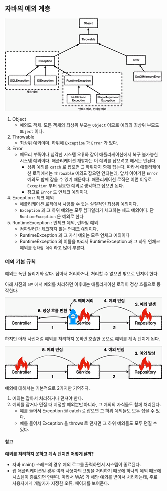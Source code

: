 ## 자바의 예외 계층

![img.png](img.png)

1. Object
   - 예외도 객체. 모든 객체의 최상위 부모는 `Object` 이므로 예외의 최상위 부모도 `Object` 이다.
2. Throwable
    - 최상위 예외이며. 하위에 `Exception` 과 `Error` 가 있다.
3. Error
    - 메모리 부족이나 심각한 시스템 오류와 같이 애플리케이션에서 복구 불가능한 시스템 예외이다. 애플리케이션 개발자는 이 예외를 잡으려고 해서는 안된다.
        - 상위 예외를 `catch` 로 잡으면 그 하위까지 함께 잡는다. 따라서 애플리케이션 로직에서는 `Throwable` 예외도 잡으면
        안되는데, 앞서 이야기한 `Error` 예외도 함께 잡을 수 있기 때문이다. 애플리케이션 로직은 이런 이유로 `Exception` 부터 필요한 예외로 생각하고 잡으면 된다.
        - 참고로 `Error` 도 언체크 예외이다.
4. Exception : 체크 예외
    - 애플리케이션 로직에서 사용할 수 있는 실질적인 최상위 예외이다.
    - `Exception` 과 그 하위 예외는 모두 컴파일러가 체크하는 체크 예외이다. 단 `RuntimeException` 은 예외로 한다.
5. RuntimeException : 언체크 예외, 런타임 예외
    - 컴파일러가 체크하지 않는 언체크 예외이다.
    - RuntimeException 과 그 자식 예외는 모두 언체크 예외이다
    - RuntimeException 의 이름을 따라서 RuntimeException 과 그 하위 언체크 예외를 `런타임 예외` 라고 많이 부른다.

### 예외 기본 규칙

예외는 폭탄 돌리기와 같다. 잡아서 처리하거나, 처리할 수 없으면 밖으로 던져야 한다.

아래 사진의 `5번` 에서 예외를 처리하면 이후에는 애플리케이션 로직이 정상 흐름으로 동작한다.

![img_1.png](img_1.png)

하지만 아래 사진처럼 예외를 처리하지 못하면 호출한 곳으로 예외를 계속 던지게 된다.

![img_2.png](img_2.png)

예외에 대해서는 기본적으로 2가지만 기억하자.
1. 예외는 잡아서 처리하거나 던져야 한다.
2. 예외를 잡거나 던질 때 지정할 예외뿐만 아니라, 그 예외의 자식들도 함께 처리된다.
   - 예를 들어서 Exception 을 catch 로 잡으면 그 하위 예외들도 모두 잡을 수 있다.
   - 예를 들어서 Exception 을 throws 로 던지면 그 하위 예외들도 모두 던질 수 있다.

#### 참고

**예외를 처리하지 못하고 계속 던지면 어떻게 될까?**

- 자바 main() 스레드의 경우 예외 로그를 출력하면서 시스템이 종료된다.
- 웹 애플리케이션일 경우 여러 사용자의 요청을 처리하기 때문에 하나의 예외 때문에 시스템이 종료되면 안된다.
따라서 WAS 가 해당 예외를 받아서 처리하는데, 주로 사용자에게 개발자가 지정한 오류, 페이지를 보여준다.

